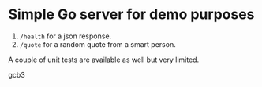 # Simple Go server for demo purposes

1. `/health` for a json response.
2. `/quote` for a random quote from a smart person.

A couple of unit tests are available as well but very limited.

gcb3
